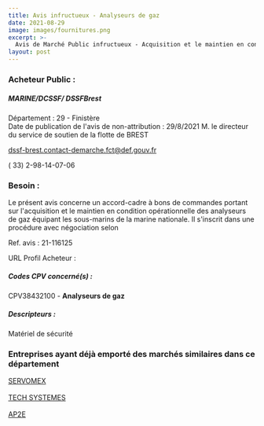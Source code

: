 ```yaml
---
title: Avis infructueux - Analyseurs de gaz
date: 2021-08-29
image: images/fournitures.png
excerpt: >-
  Avis de Marché Public infructueux - Acquisition et le maintien en condition opérationnelle des analyseurs de gaz équipant les sous-marins de la marine nationale.
layout: post
---
```


### Acheteur Public :
##### MARINE/DCSSF/ DSSFBrest
Département : 29 - Finistère<br/>
Date de publication de l'avis de non-attribution : 29/8/2021
M. le directeur du service de soutien de la flotte de BREST



dssf-brest.contact-demarche.fct@def.gouv.fr

( 33) 2-98-14-07-06
### Besoin :

Le présent avis concerne un accord-cadre à bons de commandes portant sur l'acquisition et le maintien en condition opérationnelle des analyseurs de gaz équipant les sous-marins de la marine nationale. Il s'inscrit dans une procédure avec négociation selon

Ref. avis : 21-116125

URL Profil Acheteur : 

##### Codes CPV concerné(s) :
CPV38432100 - **Analyseurs de gaz** <br/>

##### Descripteurs :
Matériel de sécurité <br/>

### Entreprises ayant déjà emporté des marchés similaires dans ce département
<a href="/entreprise-550/siren-350433421">SERVOMEX</a><br/><br/>
<a href="/entreprise-553/siren-387846611">TECH SYSTEMES</a><br/><br/>
<a href="/entreprise-566/siren-491649067">AP2E</a><br/><br/>
